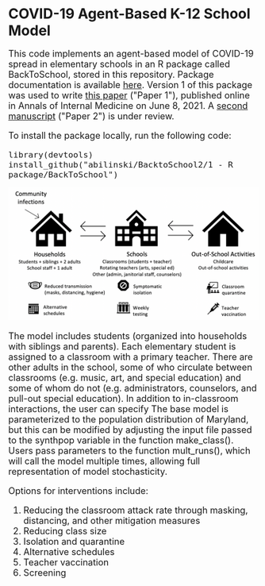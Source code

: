# COVID-19 Agent-Based K-12 School Model

 <font size="4"> This code implements an agent-based model of COVID-19 spread in elementary schools in an R package called BackToSchool, stored in this repository.  Package documentation is available [here](https://github.com/abilinski/BackToSchool2/blob/master/1%20-%20R%20package/BackToSchool_0.0.0.9000.pdf).  Version 1 of this package was used to write [this paper](https://www.acpjournals.org/doi/10.7326/M21-0600) ("Paper 1"), published online in Annals of Internal Medicine on June 8, 2021.  A [second manuscript](https://www.medrxiv.org/content/10.1101/2021.05.12.21257131v1) ("Paper 2") is under review.
 
To install the package locally, run the following code:

```
library(devtools)
install_github("abilinski/BacktoSchool2/1 - R package/BackToSchool")
```
  
  <img src="https://github.com/abilinski/BackToSchool2/blob/master/4%20-%20Output/Paper%201/Saved%20figures/Fig1.png" width="800" class="center"/>

The model includes students (organized into households with siblings and parents).  Each elementary student is assigned to a classroom with a primary teacher.  There are other adults in the school, some of who circulate between classrooms (e.g. music, art, and special education) and some of whom do not (e.g. administrators, counselors, and pull-out special education).  In addition to in-classroom interactions, the user can specify The base model is parameterized to the population distribution of Maryland, but this can be modified by adjusting the input file passed to the synthpop variable in the function make_class().  Users pass parameters to the function mult_runs(), which will call the model multiple times, allowing full representation of model stochasticity.
 
 Options for interventions include:
 1. Reducing the classroom attack rate through masking, distancing, and other mitigation measures
 2. Reducing class size
 3. Isolation and quarantine
 4. Alternative schedules
 5. Teacher vaccination
 6. Screening
